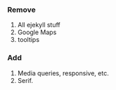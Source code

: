 ### Remove

1. All ejekyll stuff
2. Google Maps
3. tooltips

### Add

1. Media queries, responsive, etc.
2. Serif.
